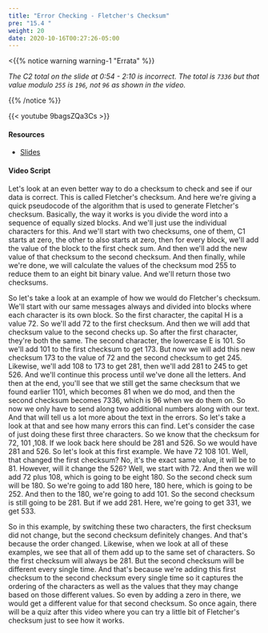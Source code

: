 ```yaml
---
title: "Error Checking - Fletcher's Checksum"
pre: "15.4 "
weight: 20
date: 2020-10-16T00:27:26-05:00
---
```


<{{% notice warning warning-1 "Errata" %}}

_The C2 total on the slide at 0:54 - 2:10 is incorrect. The total is `7336` but that value modulo `255` is `196`, not `96` as shown in the video._

{{% /notice %}}

{{< youtube 9bagsZQa3Cs >}}


#### Resources
* [Slides](slides/21-Compression-Error-Checking.pdf)

#### Video Script

Let's look at an even better way to do a checksum to check and see if our data is correct. This is called Fletcher's checksum. And here we're giving a quick pseudocode of the algorithm that is used to generate Fletcher's checksum. Basically, the way it works is you divide the word into a sequence of equally sized blocks. And we'll just use the individual characters for this. And we'll start with two checksums, one of them, C1 starts at zero, the other to also starts at zero, then for every block, we'll add the value of the block to the first check sum. And then we'll add the new value of that checksum to the second checksum. And then finally, while we're done, we will calculate the values of the checksum mod 255 to reduce them to an eight bit binary value. And we'll return those two checksums. 

So let's take a look at an example of how we would do Fletcher's checksum. We'll start with our same messages always and divided into blocks where each character is its own block. So the first character, the capital H is a value 72. So we'll add 72 to the first checksum. And then we will add that checksum value to the second checks up. So after the first character, they're both the same. The second character, the lowercase E is 101. So we'll add 101 to the first checksum to get 173. But now we will add this new checksum 173 to the value of 72 and the second checksum to get 245. Likewise, we'll add 108 to 173 to get 281, then we'll add 281 to 245 to get 526. And we'll continue this process until we've done all the letters. And then at the end, you'll see that we still get the same checksum that we found earlier 1101, which becomes 81 when we do mod, and then the second checksum becomes 7336, which is 96 when we do them on. So now we only have to send along two additional numbers along with our text. And that will tell us a lot more about the text in the errors. So let's take a look at that and see how many errors this can find. Let's consider the case of just doing these first three characters. So we know that the checksum for 72, 101 ,108. If we look back here should be 281 and 526. So we would have 281 and 526. So let's look at this first example. We have 72 108 101. Well, that changed the first checksum? No, it's the exact same value, it will be to 81. However, will it change the 526? Well, we start with 72. And then we will add 72 plus 108, which is going to be eight 180. So the second check sum will be 180. So we're going to add 180 here, 180 here, which is going to be 252. And then to the 180, we're going to add 101. So the second checksum is still going to be 281. But if we add 281. Here, we're going to get 331, we get 533. 

So in this example, by switching these two characters, the first checksum did not change, but the second checksum definitely changes. And that's because the order changed. Likewise, when we look at all of these examples, we see that all of them add up to the same set of characters. So the first checksum will always be 281. But the second checksum will be different every single time. And that's because we're adding this first checksum to the second checksum every single time so it captures the ordering of the characters as well as the values that they may change based on those different values. So even by adding a zero in there, we would get a different value for that second checksum. So once again, there will be a quiz after this video where you can try a little bit of Fletcher's checksum just to see how it works.
